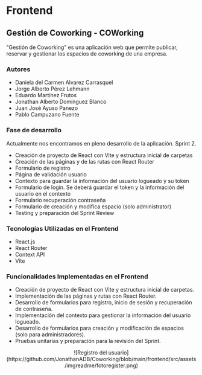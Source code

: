 # Frontend

## Gestión de Coworking - COWorking

"Gestión de Coworking" es una aplicación web que permite publicar, reservar y gestionar los espacios de coworking de una empresa.

### Autores

- Daniela del Carmen Alvarez Carrasquel
- Jorge Alberto Pérez Lehmann
- Eduardo Martínez Frutos
- Jonathan Alberto Domínguez Blanco
- Juan José Ayuso Panezo
- Pablo Campuzano Fuente

### Fase de desarrollo

Actualmente nos encontramos en pleno desarrollo de la aplicación. Sprint 2.

- Creación de proyecto de React con Vite y estructura inicial de carpetas
- Creación de las páginas y de las rutas con React Router
- Formulario de registro
- Página de validación usuario
- Contexto para guardar la información del usuario logueado y su token
- Formulario de login. Se deberá guardar el token y la información del usuario en el contexto
- Formulario recuperación contraseña
- Formulario de creación y modifica espacio (solo administrator)
- Testing y preparación del Sprint Review

### Tecnologías Utilizadas en el Frontend

- React.js
- React Router
- Context API
- Vite

### Funcionalidades Implementadas en el Frontend

- Creación de proyecto de React con Vite y estructura inicial de carpetas.
- Implementación de las páginas y rutas con React Router.
- Desarrollo de formularios para registro, inicio de sesión y recuperación de contraseña.
- Implementación del contexto para gestionar la información del usuario logueado.
- Desarrollo de formularios para creación y modificación de espacios (solo para administradores).
- Pruebas unitarias y preparación para la revisión del Sprint.

<div align="center">
![Registro del usuario](https://github.com/JonathanADB/Coworking/blob/main/frontend/src/assets/imgreadme/fotoregister.png)
</div>
